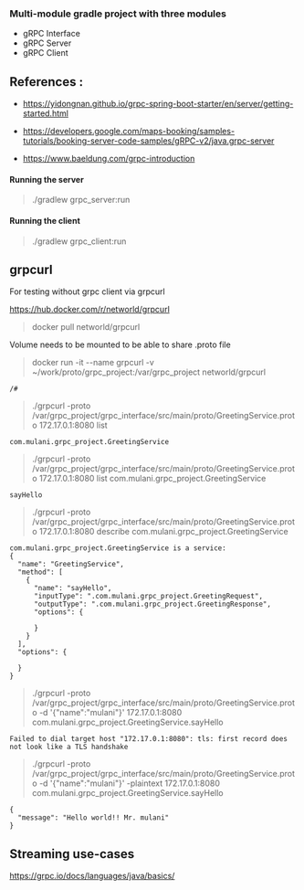 ### Multi-module gradle project with three modules

- gRPC Interface
- gRPC Server
- gRPC Client

## References : 

- https://yidongnan.github.io/grpc-spring-boot-starter/en/server/getting-started.html

- https://developers.google.com/maps-booking/samples-tutorials/booking-server-code-samples/gRPC-v2/java.grpc-server

- https://www.baeldung.com/grpc-introduction

#### Running the server

> ./gradlew grpc_server:run

#### Running the client

> ./gradlew grpc_client:run

## grpcurl

For testing without grpc client via grpcurl

https://hub.docker.com/r/networld/grpcurl

> docker pull networld/grpcurl

Volume needs to be mounted to be able to share .proto file

> docker run -it --name grpcurl -v ~/work/proto/grpc_project:/var/grpc_project networld/grpcurl

`/#`

> ./grpcurl -proto /var/grpc_project/grpc_interface/src/main/proto/GreetingService.proto 172.17.0.1:8080 list

`com.mulani.grpc_project.GreetingService`

> ./grpcurl -proto /var/grpc_project/grpc_interface/src/main/proto/GreetingService.proto 172.17.0.1:8080 list com.mulani.grpc_project.GreetingService

`sayHello`

> ./grpcurl -proto /var/grpc_project/grpc_interface/src/main/proto/GreetingService.proto 172.17.0.1:8080 describe com.mulani.grpc_project.GreetingService
```
com.mulani.grpc_project.GreetingService is a service:
{
  "name": "GreetingService",
  "method": [
    {
      "name": "sayHello",
      "inputType": ".com.mulani.grpc_project.GreetingRequest",
      "outputType": ".com.mulani.grpc_project.GreetingResponse",
      "options": {
        
      }
    }
  ],
  "options": {
    
  }
}
```

> ./grpcurl -proto /var/grpc_project/grpc_interface/src/main/proto/GreetingService.proto -d '{"name":"mulani"}' 172.17.0.1:8080 com.mulani.grpc_project.GreetingService.sayHello

`Failed to dial target host "172.17.0.1:8080": tls: first record does not look like a TLS handshake`

> ./grpcurl -proto /var/grpc_project/grpc_interface/src/main/proto/GreetingService.proto -d '{"name":"mulani"}' -plaintext 172.17.0.1:8080 com.mulani.grpc_project.GreetingService.sayHello
```
{
  "message": "Hello world!! Mr. mulani"
}
``` 

## Streaming use-cases
https://grpc.io/docs/languages/java/basics/

